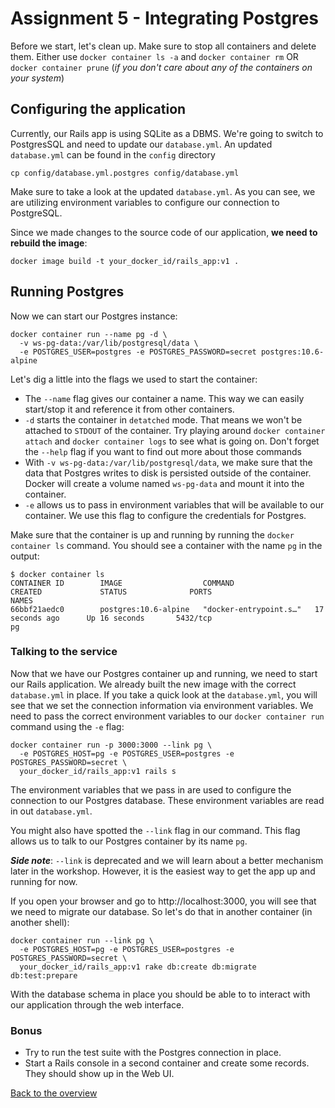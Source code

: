 # Assignment 5 - Integrating Postgres
Before we start, let's clean up. Make sure to stop all containers and delete them. Either use `docker container ls -a` and `docker container rm` OR `docker container prune` (*if you don't care about any of the containers on your system*)

## Configuring the application
Currently, our Rails app is using SQLite as a DBMS. We're going to switch to PostgresSQL and need to update our `database.yml`. An updated `database.yml` can be found in the `config` directory
```
cp config/database.yml.postgres config/database.yml
```

Make sure to take a look at the updated `database.yml`. As you can see, we are utilizing environment variables to configure our connection to PostgreSQL.

Since we made changes to the source code of our application, __we need to rebuild the image__:
```
docker image build -t your_docker_id/rails_app:v1 .
```

## Running Postgres
Now we can start our Postgres instance:
```
docker container run --name pg -d \
  -v ws-pg-data:/var/lib/postgresql/data \
  -e POSTGRES_USER=postgres -e POSTGRES_PASSWORD=secret postgres:10.6-alpine
```

Let's dig a little into the flags we used to start the container:
* The `--name` flag gives our container a name. This way we can easily start/stop it and reference it from other containers.
* `-d` starts the container in `detatched` mode. That means we won't be attached to `STDOUT` of the container. Try playing around `docker container attach` and `docker container logs` to see what is going on. Don't forget the `--help` flag if you want to find out more about those commands
* With `-v ws-pg-data:/var/lib/postgresql/data`, we make sure that the data that Postgres writes to disk is persisted outside of the container. Docker will create a volume named `ws-pg-data` and mount it into the container.
* `-e` allows us to pass in environment variables that will be available to our container. We use this flag to configure the credentials for Postgres.

Make sure that the container is up and running by running the `docker container ls` command. You should see a container with the name `pg` in the output:
```
$ docker container ls
CONTAINER ID        IMAGE                  COMMAND                  CREATED             STATUS              PORTS                              NAMES
66bbf21aedc0        postgres:10.6-alpine   "docker-entrypoint.s…"   17 seconds ago      Up 16 seconds       5432/tcp                           pg
```


### Talking to the service
Now that we have our Postgres container up and running, we need to start our Rails application. We already built the new image with the correct `database.yml` in place. If you take a quick look at the `database.yml`, you will see that we set the connection information via environment variables. We need to pass the correct environment variables to our `docker container run` command using the `-e` flag:
```
docker container run -p 3000:3000 --link pg \
  -e POSTGRES_HOST=pg -e POSTGRES_USER=postgres -e POSTGRES_PASSWORD=secret \
  your_docker_id/rails_app:v1 rails s
```

The environment variables that we pass in are used to configure the connection to our Postgres database. These environment variables are read in out `database.yml`.

You might also have spotted the `--link` flag in our command. This flag allows us to talk to our Postgres container by its name `pg`. 

__*Side note*__: `--link` is deprecated and we will learn about a better mechanism later in the workshop. However, it is the easiest way to get the app up and running for now.

If you open your browser and go to http://localhost:3000, you will see that we need to migrate our database. So let's do that in another container (in another shell):
```
docker container run --link pg \
  -e POSTGRES_HOST=pg -e POSTGRES_USER=postgres -e POSTGRES_PASSWORD=secret \
  your_docker_id/rails_app:v1 rake db:create db:migrate db:test:prepare
```

With the database schema in place you should be able to to interact with our application through the web interface.

### Bonus
* Try to run the test suite with the Postgres connection in place.
* Start a Rails console in a second container and create some records. They should show up in the Web UI.


[Back to the overview](../README.md#assignments)
